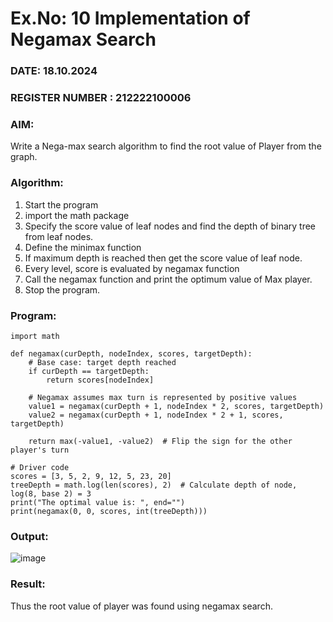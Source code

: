 # Ex.No: 10  Implementation of Negamax Search
### DATE: 18.10.2024                                                                      
### REGISTER NUMBER : 212222100006
### AIM: 
Write a Nega-max search algorithm to find the root value of Player from the  graph.
### Algorithm:
1. Start the program
2. import the math package
3. Specify the score value of leaf nodes and find the depth of binary tree from leaf nodes.
4. Define the minimax function
5. If maximum depth is reached then get the score value of leaf node.
6. Every level, score is evaluated by negamax function 
8. Call the negamax function  and print the optimum value of Max player.
9. Stop the program. 

### Program:
```
import math

def negamax(curDepth, nodeIndex, scores, targetDepth):
    # Base case: target depth reached
    if curDepth == targetDepth:
        return scores[nodeIndex]

    # Negamax assumes max turn is represented by positive values
    value1 = negamax(curDepth + 1, nodeIndex * 2, scores, targetDepth)
    value2 = negamax(curDepth + 1, nodeIndex * 2 + 1, scores, targetDepth)

    return max(-value1, -value2)  # Flip the sign for the other player's turn

# Driver code
scores = [3, 5, 2, 9, 12, 5, 23, 20]
treeDepth = math.log(len(scores), 2)  # Calculate depth of node, log(8, base 2) = 3
print("The optimal value is: ", end="")
print(negamax(0, 0, scores, int(treeDepth)))
```
### Output:
![image](https://github.com/user-attachments/assets/351501a8-9f02-4dcf-a5c4-6a0b7b57acf9)

### Result:
Thus the root value of player was found using negamax search.
